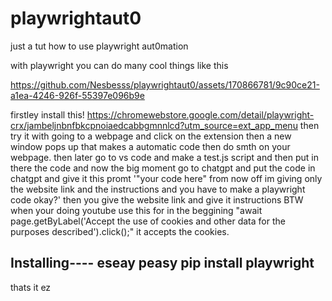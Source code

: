 # playwrightaut0
just a tut how to use playwright aut0mation




with playwright you can do many cool things like this 


https://github.com/Nesbesss/playwrightaut0/assets/170866781/9c90ce21-a1ea-4246-926f-55397e096b9e






firstley install this! https://chromewebstore.google.com/detail/playwright-crx/jambeljnbnfbkcpnoiaedcabbgmnnlcd?utm_source=ext_app_menu
then try it with going to a webpage and click on the extension then a new window pops up that makes a automatic code then do smth on your webpage.
then later go to vs code and make a test.js script and then put in there the code and now the big moment go to chatgpt and put the code in chatgpt and give it this promt '"your code here" from now off im giving only the website link and the instructions and you have to make a playwright code okay?'
then you give the website link and give it instructions BTW when your doing youtube use this for in the beggining "await page.getByLabel('Accept the use of cookies and other data for the purposes described').click();" it accepts the cookies.



Installing---- eseay peasy
pip install playwright
------------------------
thats it ez


